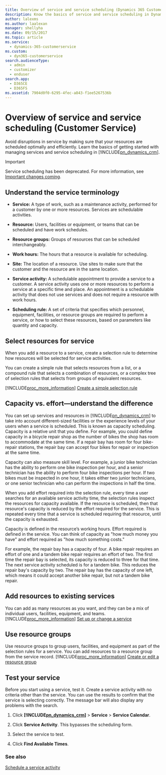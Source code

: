 ```yaml
---
title: Overview of service and service scheduling (Dynamics 365 Customer Service) | MicrosoftDocs
description: Know the basics of service and service scheduling in Dynamics 365 Customer Service
author: lalexms
ms.author: laalexan
manager: shellyha
ms.date: 09/15/2017
ms.topic: article
ms.service: 
  - dynamics-365-customerservice
ms.custom: 
  - dyn365-customerservice
search.audienceType: 
  - admin
  - customizer
  - enduser
search.app: 
  - D365CE
  - D365FS
ms.assetid: 7904d0f0-6295-4fec-a843-f1ee5267536b
---
```


# Overview of service and service scheduling (Customer Service)

Avoid disruptions in service by making sure that your resources are scheduled optimally and efficiently. Learn the basics of getting started with managing services and service scheduling in [!INCLUDE[pn_dynamics_crm](../includes/pn-dynamics-crm.md)].  

> [!IMPORTANT]
> Service scheduling has been deprecated. For more information, see [Important changes coming](https://docs.microsoft.com/dynamics365/get-started/whats-new/customer-engagement/important-changes-coming).

## Understand the service terminology  
  
- **Service:** A type of work, such as a maintenance activity, performed for a customer by one or more resources. Services are schedulable activities.  
  
- **Resource:** Users, facilities or equipment, or teams that can be scheduled and have work schedules.  
  
- **Resource groups:** Groups of resources that can be scheduled interchangeably.  
  
- **Work hours:** The hours that a resource is available for scheduling.  
  
- **Site:** The location of a resource. Use sites to make sure that the customer and the resource are in the same location.  
  
- **Service activity:** A schedulable appointment to provide a service to a customer. A service activity uses one or more resources to perform a service at a specific time and place. An appointment is a schedulable activity that does not use services and does not require a resource with work hours.  
  
- **Scheduling rule:** A set of criteria that specifies which personnel, equipment, facilities, or resource groups are required to perform a service, or how to select these resources, based on parameters like quantity and capacity.  
  
## Select resources for service  
 When you add a resource to a service, create a selection rule to determine how resources will be selected for service activities.  
  
 You can create a simple rule that selects resources from a list, or a compound rule that selects a combination of resources, or a complex tree of selection rules that selects from groups of equivalent resources.  
  
 [!INCLUDE[proc_more_information](../includes/proc-more-information.md)] [Create a simple selection rule](../field-service/create-simple-selection-rule.md)  
  
## Capacity vs. effort—understand the difference  
 You can set up services and resources in [!INCLUDE[pn_dynamics_crm](../includes/pn-dynamics-crm.md)] to take into account different-sized facilities or the experience levels of your users when a service is scheduled. This is known as capacity scheduling. Capacity is a relative unit that you define. For example, you could define capacity in a bicycle repair shop as the number of bikes the shop has room to accommodate at the same time. If a repair bay has room for four bike-repair stations, the repair bay can accept four bikes for repair or inspection at the same time.  
  
 Capacity can also measure skill level. For example, a junior bike technician has the ability to perform one bike inspection per hour, and a senior technician has the ability to perform four bike inspections per hour. If two bikes must be inspected in one hour, it takes either two junior technicians, or one senior technician who can perform the inspections in half the time.  
  
 When you add effort required into the selection rule, every time a user searches for an available service activity time, the selection rules inspect the resources for capacity available. If the resource is scheduled, then that resource's capacity is reduced by the effort required for the service. This is repeated every time that a service is scheduled requiring that resource, until the capacity is exhausted.  
  
 Capacity is defined in the resource’s working hours. Effort required is defined in the service. You can think of capacity as "how much money you have" and effort required as "how much something costs."  
  
 For example, the repair bay has a capacity of four. A bike repair requires an effort of one and a tandem bike repair requires an effort of two. The first time the repair bay is selected, its capacity is reduced to three for that time. The next service activity scheduled is for a tandem bike. This reduces the repair bay's capacity by two. The repair bay has the capacity of one left, which means it could accept another bike repair, but not a tandem bike repair.  
  
## Add resources to existing services  
 You can add as many resources as you want, and they can be a mix of individual users, facilities, equipment, and teams. [!INCLUDE[proc_more_information](../includes/proc-more-information.md)] [Set up or change a service](../field-service/create-edit-service.md)  
  
## Use resource groups  
 Use resource groups to group users, facilities, and equipment as part of the selection rules for a service. You can add resources to a resource group from the service record. [!INCLUDE[proc_more_information](../includes/proc-more-information.md)] [Create or edit a resource group](../field-service/create-edit-resource-group.md)  
  
## Test your service  
 Before you start using a service, test it. Create a service activity with no criteria other than the service. You can use the results to confirm that the service is selecting correctly. The message bar will also display any problems with the search.  
  
1. Click **[!INCLUDE[pn_dynamics_crm](../includes/pn-dynamics-crm.md)]** > **Service** > **Service Calendar**.  
  
2. Click **Service Activity**. This bypasses the scheduling form.  
  
3. Select the service to test.  
  
4. Click **Find Available Times**.  
  
### See also    
 [Schedule a service activity](../customer-service/schedule-service-activity-cs-app.md)<br>

    
 
